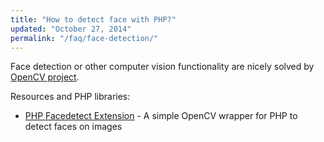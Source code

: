 ```yaml
---
title: "How to detect face with PHP?"
updated: "October 27, 2014"
permalink: "/faq/face-detection/"
---
```


Face detection or other computer vision functionality are nicely solved by
[OpenCV project](http://opencv.org/).

Resources and PHP libraries:

* [PHP Facedetect Extension](http://www.xarg.org/project/php-facedetect/) - A
  simple OpenCV wrapper for PHP to detect faces on images

